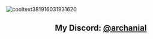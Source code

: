 ![cooltext381916031931620](https://user-images.githubusercontent.com/37456678/115157998-5103c800-a08c-11eb-9779-17cec7eda763.gif)

## <p align="center">My Discord: [@archanial](https://discord.com/users/261162279758725120)</p>
